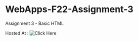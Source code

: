# WebApps-F22-Assignment-3
Assignment 3 - Basic HTML

Hosted At : ![Click Here](https://44-563-web-apps-f22.github.io/44563-webapps-assignment-3-RamyaDevulapally/)
